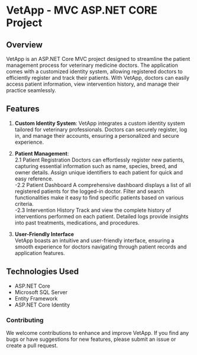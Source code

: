 # VetApp - MVC ASP.NET CORE Project
## Overview
VetApp is an ASP.NET Core MVC project designed to streamline the patient management process for veterinary medicine doctors. The application comes with a customized identity system, allowing registered doctors to efficiently register and track their patients. With VetApp, doctors can easily access patient information, view intervention history, and manage their practice seamlessly.

## Features
1. **Custom Identity System**:
  VetApp integrates a custom identity system tailored for veterinary professionals. Doctors can securely register, log in, and manage their accounts, ensuring a personalized and secure experience.

2. **Patient Management**: <br>
   2.1 Patient Registration
Doctors can effortlessly register new patients, capturing essential information such as name, species, breed, and owner details.
Assign unique identifiers to each patient for quick and easy reference. <br>
  -2.2 Patient Dashboard
A comprehensive dashboard displays a list of all registered patients for the logged-in doctor.
Filter and search functionalities make it easy to find specific patients based on various criteria. <br>
  -2.3 Intervention History
Track and view the complete history of interventions performed on each patient.
Detailed logs provide insights into past treatments, medications, and procedures. <br>
3. **User-Friendly Interface** <br>
VetApp boasts an intuitive and user-friendly interface, ensuring a smooth experience for doctors navigating through patient records and application features.
## Technologies Used

- ASP.NET Core
- Microsoft SQL Server
- Entity Framework
- ASP.NET Core Identity
### Contributing
We welcome contributions to enhance and improve VetApp. If you find any bugs or have suggestions for new features, please submit an issue or create a pull request.
